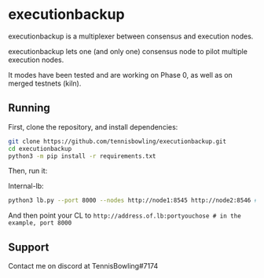 # executionbackup

executionbackup is a multiplexer between consensus and execution nodes.

executionbackup lets one (and only one) consensus node to pilot multiple execution nodes.  

It modes have been tested and are working on Phase 0, as well as on merged testnets (kiln).

## Running

First, clone the repository, and install dependencies:

```bash
git clone https://github.com/tennisbowling/executionbackup.git
cd executionbackup
python3 -m pip install -r requirements.txt
```

Then, run it:

Internal-lb:

```bash
python3 lb.py --port 8000 --nodes http://node1:8545 http://node2:8546 # etc
```
And then point your CL to `http://address.of.lb:portyouchose # in the example, port 8000`


## Support
Contact me on discord at TennisBowling#7174
